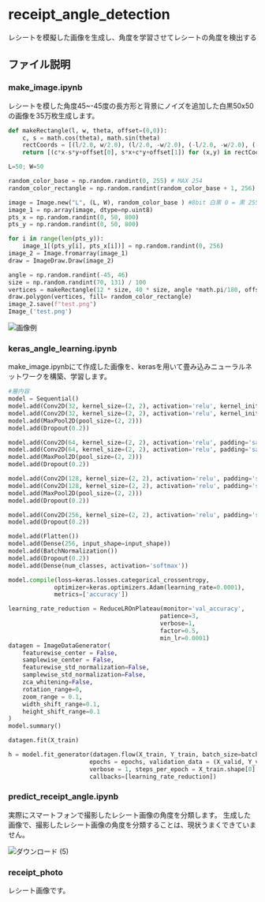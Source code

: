 # receipt_angle_detection
レシートを模擬した画像を生成し、角度を学習させてレシートの角度を検出する

## ファイル説明

### make_image.ipynb

レシートを模した角度45~-45度の長方形と背景にノイズを追加した白黒50x50の画像を35万枚生成します。

```python
def makeRectangle(l, w, theta, offset=(0,0)):
    c, s = math.cos(theta), math.sin(theta)
    rectCoords = [(l/2.0, w/2.0), (l/2.0, -w/2.0), (-l/2.0, -w/2.0), (-l/2.0, w/2.0)]
    return [(c*x-s*y+offset[0], s*x+c*y+offset[1]) for (x,y) in rectCoords]

L=50; W=50

random_color_base = np.random.randint(0, 255) # MAX 254
random_color_rectangle = np.random.randint(random_color_base + 1, 256) #MAX 255 少なくともbaseカラーよりは白い

image = Image.new("L", (L, W), random_color_base ) #8bit 白黒 0 = 黒 255 = 白
image_1 = np.array(image, dtype=np.uint8)
pts_x = np.random.randint(0, 50, 800)
pts_y = np.random.randint(0, 50, 800)

for i in range(len(pts_y)):
    image_1[(pts_y[i], pts_x[i])] = np.random.randint(0, 256)
image_2 = Image.fromarray(image_1)
draw = ImageDraw.Draw(image_2)

angle = np.random.randint(-45, 46)
size = np.random.randint(70, 131) / 100
vertices = makeRectangle(12 * size, 40 * size, angle *math.pi/180, offset=(L/2, W/2))
draw.polygon(vertices, fill= random_color_rectangle)
image_2.save(f"test.png")
Image_('test.png')
```

![画像例](https://user-images.githubusercontent.com/65853436/94451461-62b57900-01e9-11eb-851e-1bed881b86c4.png)

### keras_angle_learning.ipynb

make_image.ipynbにて作成した画像を、kerasを用いて畳み込みニューラルネットワークを構築、学習します。

```python
#層内容
model = Sequential()
model.add(Conv2D(32, kernel_size=(2, 2), activation='relu', kernel_initializer='he_normal', input_shape=input_shape))
model.add(Conv2D(32, kernel_size=(2, 2), activation='relu', kernel_initializer='he_normal'))
model.add(MaxPool2D(pool_size=(2, 2)))
model.add(Dropout(0.2))

model.add(Conv2D(64, kernel_size=(2, 2), activation='relu', padding='same', kernel_initializer='he_normal'))
model.add(Conv2D(64, kernel_size=(2, 2), activation='relu', padding='same', kernel_initializer='he_normal'))
model.add(MaxPool2D(pool_size=(2, 2)))
model.add(Dropout(0.2))

model.add(Conv2D(128, kernel_size=(2, 2), activation='relu', padding='same', kernel_initializer='he_normal'))
model.add(Conv2D(128, kernel_size=(2, 2), activation='relu', padding='same', kernel_initializer='he_normal'))
model.add(MaxPool2D(pool_size=(2, 2)))
model.add(Dropout(0.2))

model.add(Conv2D(256, kernel_size=(2, 2), activation='relu', padding='same', kernel_initializer='he_normal'))
model.add(Dropout(0.2))

model.add(Flatten())
model.add(Dense(256, input_shape=input_shape))
model.add(BatchNormalization())
model.add(Dropout(0.2))
model.add(Dense(num_classes, activation='softmax'))

model.compile(loss=keras.losses.categorical_crossentropy,
             optimizer=keras.optimizers.Adam(learning_rate=0.0001),
             metrics=['accuracy'])

learning_rate_reduction = ReduceLROnPlateau(monitor='val_accuracy',
                                           patience=3,
                                           verbose=1,
                                           factor=0.5,
                                           min_lr=0.0001)
datagen = ImageDataGenerator(
    featurewise_center = False,
    samplewise_center = False,
    featurewise_std_normalization=False,
    samplewise_std_normalization=False,
    zca_whitening=False,
    rotation_range=0,
    zoom_range = 0.1,
    width_shift_range=0.1,
    height_shift_range=0.1
)
model.summary()

datagen.fit(X_train)

h = model.fit_generator(datagen.flow(X_train, Y_train, batch_size=batch_size),
                       epochs = epochs, validation_data = (X_valid, Y_valid),
                       verbose = 1, steps_per_epoch = X_train.shape[0] // batch_size,
                       callbacks=[learning_rate_reduction])
```


### predict_receipt_angle.ipynb

実際にスマートフォンで撮影したレシート画像の角度を分類します。
生成した画像で、撮影したレシート画像の角度を分類することは、現状うまくできていません。

![ダウンロード (5)](https://user-images.githubusercontent.com/65853436/94454680-21bf6380-01ed-11eb-9946-12c34aa82dc1.png)

### receipt_photo

レシート画像です。
